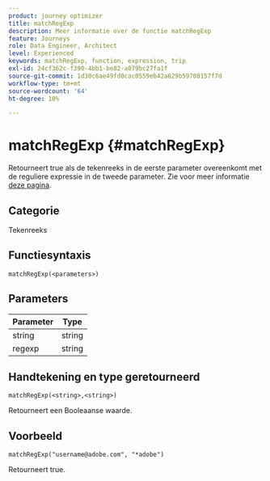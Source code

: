 ```yaml
---
product: journey optimizer
title: matchRegExp
description: Meer informatie over de functie matchRegExp
feature: Journeys
role: Data Engineer, Architect
level: Experienced
keywords: matchRegExp, function, expression, trip
exl-id: 24cf362c-f390-4bb1-be82-a079bc27fa1f
source-git-commit: 1d30c6ae49fd0cac0559eb42a629b59708157f7d
workflow-type: tm+mt
source-wordcount: '64'
ht-degree: 10%

---
```


# matchRegExp {#matchRegExp}

Retourneert true als de tekenreeks in de eerste parameter overeenkomt met de reguliere expressie in de tweede parameter. Zie voor meer informatie [deze pagina](https://docs.oracle.com/javase/7/docs/api/java/util/regex/Pattern.html).

## Categorie

Tekenreeks

## Functiesyntaxis

`matchRegExp(<parameters>)`

## Parameters

| Parameter | Type |
|--- |--- |
| string | string |
| regexp | string |

## Handtekening en type geretourneerd

`matchRegExp(<string>,<string>)`

Retourneert een Booleaanse waarde.

## Voorbeeld

`matchRegExp("username@adobe.com", "*adobe")`

Retourneert true.
